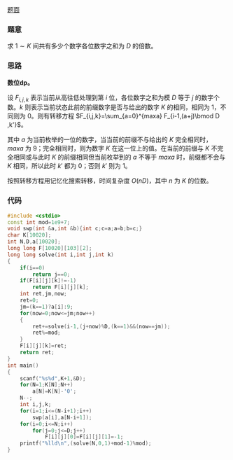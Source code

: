 [题面](https://www.luogu.com.cn/problem/AT4540)

### 题意

求 $1 \sim K$ 间共有多少个数字各位数字之和为 $D$ 的倍数。

### 思路

**数位dp。**

设 $F_{i,j,k}$ 表示当前从高往低处理到第 $i$ 位，各位数字之和为模 $D$ 等于 $j$ 的数字个数。$k$ 则表示当前状态此前的前缀数字是否与给出的数字 $K$ 的相同，相同为 $1$，不同则为 $0$。则有转移方程 $F_{i,j,k}=\sum_{a=0}^{maxa} F_{i-1,(a+j)\bmod D ,k'}$。

其中 $a$ 为当前枚举的一位的数字，当当前的前缀不与给出的 $K$ 完全相同时，$maxa$ 为 $9$；完全相同时，则为数字 $K$ 在这一位上的值。在当前的前缀与 $K$ 不完全相同或与此时 $K$ 的前缀相同但当前枚举到的 $a$ 不等于 $maxa$ 时，前缀都不会与 $K$ 相同，所以此时 $k'$ 都为 $0$；否则 $k'$ 则为 $1$。

按照转移方程用记忆化搜索转移，时间复杂度 $O(nD)$，其中 $n$ 为 $K$ 的位数。

### 代码

```cpp
#include <cstdio>
const int mod=1e9+7;
void swp(int &a,int &b){int c;c=a;a=b;b=c;}
char K[10020];
int N,D,a[10020];
long long F[10020][103][2];
long long solve(int i,int j,int k)
{
	if(i==0)
		return j==0;
	if(F[i][j][k]!=-1)
		return F[i][j][k];
	int ret,jm,now;
	ret=0;
	jm=(k==1)?a[i]:9;
	for(now=0;now<=jm;now++)
	{
		ret+=solve(i-1,(j+now)%D,(k==1)&&(now==jm));
		ret%=mod;
	}
	F[i][j][k]=ret;
	return ret;
}
int main()
{
	scanf("%s%d",K+1,&D);
	for(N=1;K[N];N++)
		a[N]=K[N]-'0';
	N--;
	int i,j,k;
	for(i=1;i<=(N-i+1);i++)
		swp(a[i],a[N-i+1]);
	for(i=0;i<=N;i++)
		for(j=0;j<=D;j++)
			F[i][j][0]=F[i][j][1]=-1;
	printf("%lld\n",(solve(N,0,1)+mod-1)%mod);
}
```
